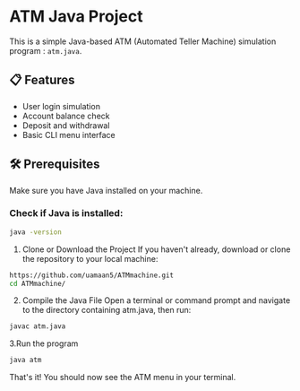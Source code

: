 
# ATM Java Project

This is a simple Java-based ATM (Automated Teller Machine) simulation program : `atm.java`.

## 📋 Features

- User login simulation
- Account balance check
- Deposit and withdrawal
- Basic CLI menu interface

## 🛠 Prerequisites

Make sure you have Java installed on your machine.

### Check if Java is installed:

```bash
java -version
```

1. Clone or Download the Project
If you haven't already, download or clone the repository to your local machine:
```bash
https://github.com/uamaan5/ATMmachine.git
cd ATMmachine/
```

2. Compile the Java File
Open a terminal or command prompt and navigate to the directory containing atm.java, then run:
```bash
javac atm.java
```

3.Run the program
```bash
java atm
```

That's it! You should now see the ATM menu in your terminal.
